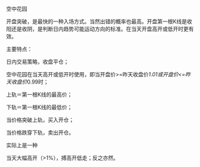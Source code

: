 空中花园

开盘突破，是最快的一种入场方式。当然出错的概率也最高。开盘第一根K线是收阳还是收阴，是判断日内趋势可能运动方向的标准。在当天开盘高开或低开时更有效。

主要特点：

日内交易策略，收盘平仓；

空中花园在当天高开或低开时使用，即当开盘价>=昨天收盘价*1.01或开盘价<=昨天收盘价*0.99时；

上轨＝第一根K线的最高价；

下轨＝第一根K线的最低价；

当价格突破上轨，买入开仓；

当价格跌穿下轨，卖出开仓。

实际上是一种

当天大幅高开（>1%），搏高开低走；反之亦然。